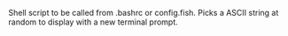 Shell script to be called from .bashrc or config.fish. Picks a ASCII string at random to display with a new terminal prompt.
